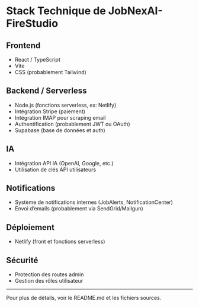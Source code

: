 # Stack Technique de JobNexAI-FireStudio

## Frontend
- React / TypeScript
- Vite
- CSS (probablement Tailwind)

## Backend / Serverless
- Node.js (fonctions serverless, ex: Netlify)
- Intégration Stripe (paiement)
- Intégration IMAP pour scraping email
- Authentification (probablement JWT ou OAuth)
- Supabase (base de données et auth)

## IA
- Intégration API IA (OpenAI, Google, etc.)
- Utilisation de clés API utilisateurs

## Notifications
- Système de notifications internes (JobAlerts, NotificationCenter)
- Envoi d’emails (probablement via SendGrid/Mailgun)

## Déploiement
- Netlify (front et fonctions serverless)

## Sécurité
- Protection des routes admin
- Gestion des rôles utilisateur

---

Pour plus de détails, voir le README.md et les fichiers sources.
